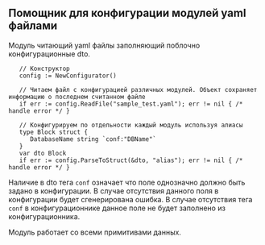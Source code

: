 ## Помощник для конфигурации модулей yaml файлами

Модуль читающий yaml файлы заполняющий поблочно конфигурационные dto.

```
   // Конструктор
   config := NewConfigurator()

   // Читаем файл с конфигурацией различных модулей. Объект сохраняет информацию о последнем считанном файле
   if err := config.ReadFile("sample_test.yaml"); err != nil { /* handle error */ }

   // Конфигурируем по отдельности каждый модуль используя алиасы
   type Block struct {
      DatabaseName string `conf:"DBName"`
   }
   var dto Block
   if err := config.ParseToStruct(&dto, "alias"); err != nil { /* handle error */ }
```

Наличие в dto тега `conf` означает что поле однозначно должно быть задано в конфигурации. В случае отсутствия данного поля в конфигурации будет сгенерирована ошибка. В случае отсутствия тега `conf` в конфигурационнике данное поле не будет заполнено из конфигурационника.

Модуль работает со всеми примитивами данных.
